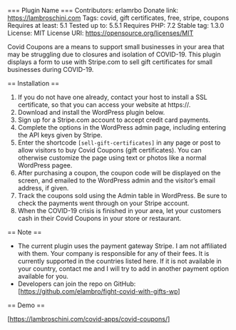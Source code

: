 === Plugin Name ===
Contributors: erlamrbo
Donate link: https://lambroschini.com
Tags: covid, gift certificates, free, stripe, coupons
Requires at least: 5.1
Tested up to: 5.5.1
Requires PHP: 7.2
Stable tag: 1.3.0
License: MIT
License URI: https://opensource.org/licenses/MIT

Covid Coupons are a means to support small businesses in your area that may be struggling due to closures and isolation of COVID-19. This plugin displays a form to use with Stripe.com to sell gift certificates for small businesses during COVID-19.

== Installation ==

1. If you do not have one already, contact your host to install a SSL certificate, so that you can access your website at https://.
2. Download and install the WordPress plugin below.
3. Sign up for a Stripe.com account to accept credit card payments.
4. Complete the options in the WordPress admin page, including entering the API keys given by Stripe.
5. Enter the shortcode `[sell-gift-certificates]` in any page or post to allow visitors to buy Covid Coupons (gift certificates). You can otherwise customize the page using text or photos like a normal WordPress pagee.
6. After purchasing a coupon, the coupon code will be displayed on the screen, and emailed to the WordPress admin and the visitor’s email address, if given.
7. Track the coupons sold using the Admin table in WordPress. Be sure to check the payments went through on your Stripe account.
8. When the COVID-19 crisis is finished in your area, let your customers cash in their Covid Coupons in your store or restaurant.

== Note ==

- The current plugin uses the payment gateway Stripe. I am not affiliated with them. Your company is responsible for any of their fees. It is currently supported in the countries listed here. If it is not available in your country, contact me and I will try to add in another payment option available for you.
- Developers can join the repo on GitHub: [https://github.com/elambro/fight-covid-with-gifts-wp]

== Demo ==

[https://lambroschini.com/covid-apps/covid-coupons/]